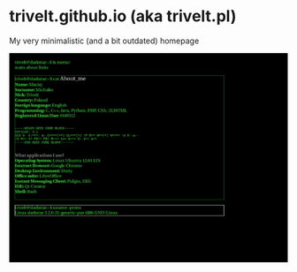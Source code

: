 # trivelt.github.io (aka trivelt.pl)

My very minimalistic (and a bit outdated) homepage

![](https://raw.githubusercontent.com/trivelt/img-resources/master/triveltpl-screenshot.jpg)
